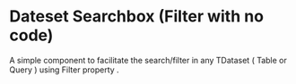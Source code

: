 # Dateset Searchbox (Filter with no code) 
A simple component to facilitate the search/filter in any TDataset ( Table or Query ) using Filter property . 

